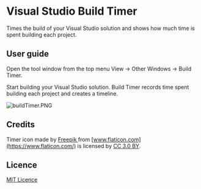 # Visual Studio Build Timer

Times the build of your Visual Studio solution and shows how much time is spent building each project.

## User guide

Open the tool window from the top menu View -> Other Windows -> Build Timer.

Start building your Visual Studio solution. Build Timer records time spent building each project and creates a timeline. 

![buildTimer.PNG](https://bitbucket.org/repo/gk959xg/images/3618972332-buildTimer.PNG)

## Credits

Timer icon made by [Freepik ](http://www.freepik.com) from [www.flaticon.com](https://www.flaticon.com/) is licensed by [CC 3.0 BY](http://creativecommons.org/licenses/by/3.0/).

## Licence
[MIT Licence](https://bitbucket.org/odyxanthi/vs_buildtimer/src/master/LICENCE.txt)